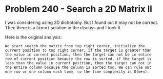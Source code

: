 # Problem 240 - Search a 2D Matrix II

I was considering using 2D dichotomy. But I found out it may not be correct. Then there is a `O(m+n)` solution in the discuss and I took it.

Here is the original analysis:
```
We start search the matrix from top right corner, initialize the current position to top right corner, if the target is greater than the value in current position, then the target can not be in entire row of current position because the row is sorted, if the target is less than the value in current position, then the target can not in the entire column because the column is sorted too. We can rule out one row or one column each time, so the time complexity is O(m+n).
```
